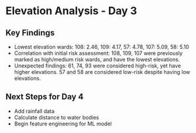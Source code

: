 # Elevation Analysis - Day 3

## Key Findings
- Lowest elevation wards: 108: 2.46, 109: 4.17, 57: 4.78, 107: 5.09, 58: 5.10
- Correlation with initial risk assessment: 108, 109, 107 were previously marked as high/medium risk wards, and have the lowest elevations.
- Unexpected findings: 61, 74, 93 were considered high-risk, yet have higher elevations. 57 and 58 are considered low-risk despite having low elevations.

## Next Steps for Day 4
- Add rainfall data
- Calculate distance to water bodies
- Begin feature engineering for ML model